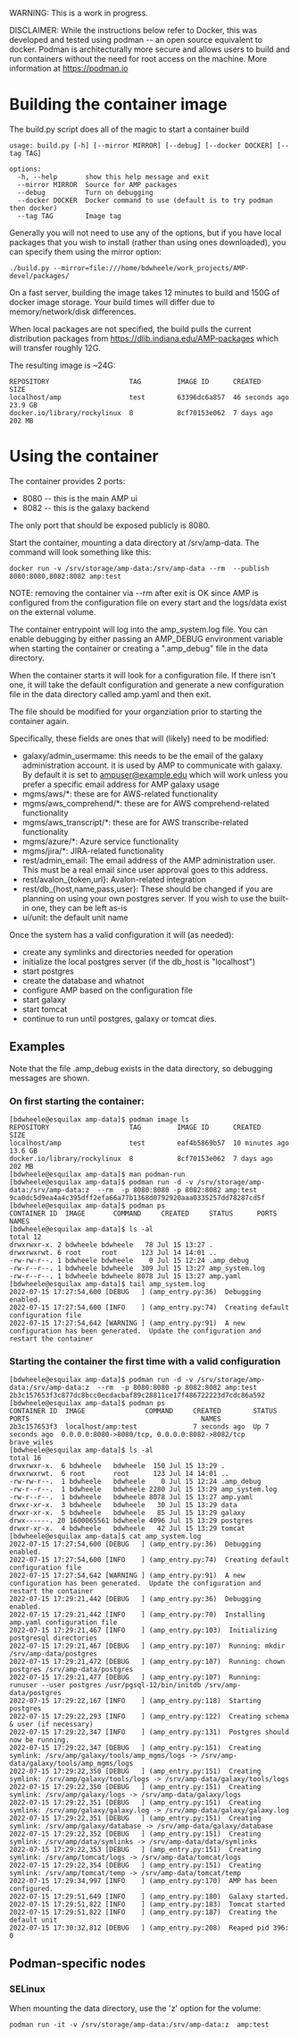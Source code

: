 WARNING:  This is a work in progress.

DISCLAIMER:  While the instructions below refer to Docker, this was developed
and tested using podman -- an open source equivalent to docker.  Podman is
architecturally more secure and allows users to build and run containers 
without the need for root access on the machine.  More information at
https://podman.io

# Building the container image

The build.py script does all of the magic to start a container build

```
usage: build.py [-h] [--mirror MIRROR] [--debug] [--docker DOCKER] [--tag TAG]

options:
  -h, --help       show this help message and exit
  --mirror MIRROR  Source for AMP packages
  --debug          Turn on debugging
  --docker DOCKER  Docker command to use (default is to try podman then docker)
  --tag TAG        Image tag
```

Generally you will not need to use any of the options, but if you have local packages
that you wish to install (rather than using ones downloaded), you can specify them 
using the mirror option:

```
./build.py --mirror=file:///home/bdwheele/work_projects/AMP-devel/packages/
```

On a fast server, building the image takes 12 minutes to build and 150G of docker image storage.
Your build times will differ due to memory/network/disk differences.

When local packages are not specified, the build pulls the current distribution packages from 
https://dlib.indiana.edu/AMP-packages which will transfer roughly 12G.

The resulting image is ~24G:

```
REPOSITORY                    TAG         IMAGE ID      CREATED         SIZE
localhost/amp                 test        63396dc6a857  46 seconds ago  23.9 GB
docker.io/library/rockylinux  8           8cf70153e062  7 days ago      202 MB
```


# Using the container
The container provides 2 ports:
* 8080 -- this is the main AMP ui
* 8082 -- this is the galaxy backend

The only port that should be exposed publicly is 8080.


Start the container, mounting a data directory at /srv/amp-data.  The
command will look something like this:

```
docker run -v /srv/storage/amp-data:/srv/amp-data --rm  --publish 8080:8080,8082:8082 amp:test
```

NOTE: removing the container via --rm after exit is OK since AMP is configured
from the configuration file on every start and the logs/data exist on the
external volume.

The container entrypoint will log into the amp_system.log file.  You can
enable debugging by either passing an AMP_DEBUG environment variable when
starting the container or creating a ".amp_debug" file in the data directory.

When the container starts it will look for a configuration file.  If there isn't
one, it will take the default configuration and generate a new configuration 
file in the data directory called amp.yaml and then exit.  

The file should be modified for your organziation prior to starting the container
again.

Specifically, these fields are ones that will (likely) need to be
modified:
* galaxy/admin_usermame:  this needs to be the email of the galaxy administration account.
  it is used by AMP to communicate with galaxy.  By default it is set to ampuser@example.edu
  which will work unless you prefer a specific email address for AMP galaxy usage
* mgms/aws/*:  these are for AWS-related functionality
* mgms/aws_comprehend/*:  these are for AWS comprehend-related functionality
* mgms/aws_transcript/*:  these are for AWS transcribe-related functionality
* mgms/azure/*:  Azure service functionality
* mgms/jira/*:  JIRA-related functionality
* rest/admin_email:  The email address of the AMP administration user. This must be a
  real email since user approval goes to this address.
* rest/avalon_{token,url}: Avalon-related integration
* rest/db_{host,name,pass,user}:  These should be changed if you are planning on 
  using your own postgres server.  If you wish to use the built-in one, they can
  be left as-is
* ui/unit:  the default unit name 

Once the system has a valid configuration it will (as needed):
* create any symlinks and directories needed for operation
* initialize the local postgres server (if the db_host is "localhost")
* start postgres 
* create the database and whatnot
* configure AMP based on the configuration file
* start galaxy
* start tomcat
* continue to run until postgres, galaxy or tomcat dies.


## Examples
Note that the file .amp_debug exists in the data directory, so debugging messages are shown.

### On first starting the container:

```
[bdwheele@esquilax amp-data]$ podman image ls
REPOSITORY                    TAG         IMAGE ID      CREATED         SIZE
localhost/amp                 test        eaf4b5869b57  10 minutes ago  13.6 GB
docker.io/library/rockylinux  8           8cf70153e062  7 days ago      202 MB
[bdwheele@esquilax amp-data]$ man podman-run
[bdwheele@esquilax amp-data]$ podman run -d -v /srv/storage/amp-data:/srv/amp-data:z  --rm  -p 8080:8080 -p 8082:8082 amp:test
9ca0dc5d9ea4a4c395dff2efa66a77b1368d0792920aaa0335257dd78287cd5f
[bdwheele@esquilax amp-data]$ podman ps
CONTAINER ID  IMAGE       COMMAND     CREATED     STATUS      PORTS       NAMES
[bdwheele@esquilax amp-data]$ ls -al
total 12
drwxrwxr-x. 2 bdwheele bdwheele   78 Jul 15 13:27 .
drwxrwxrwt. 6 root     root      123 Jul 14 14:01 ..
-rw-rw-r--. 1 bdwheele bdwheele    0 Jul 15 12:24 .amp_debug
-rw-r--r--. 1 bdwheele bdwheele  309 Jul 15 13:27 amp_system.log
-rw-r--r--. 1 bdwheele bdwheele 8078 Jul 15 13:27 amp.yaml
[bdwheele@esquilax amp-data]$ tail amp_system.log
2022-07-15 17:27:54,600 [DEBUG   ] (amp_entry.py:36)  Debugging enabled.
2022-07-15 17:27:54,600 [INFO    ] (amp_entry.py:74)  Creating default configuration file
2022-07-15 17:27:54,642 [WARNING ] (amp_entry.py:91)  A new configuration has been generated.  Update the configuration and restart the container
```

### Starting the container the first time with a valid configuration
```
[bdwheele@esquilax amp-data]$ podman run -d -v /srv/storage/amp-data:/srv/amp-data:z  --rm  -p 8080:8080 -p 8082:8082 amp:test
2b3c157653f3c877dc8bcc0ecdacbaf89c28811ce17f486722223d7cdc86a592
[bdwheele@esquilax amp-data]$ podman ps
CONTAINER ID  IMAGE               COMMAND     CREATED        STATUS            PORTS                                           NAMES
2b3c157653f3  localhost/amp:test              7 seconds ago  Up 7 seconds ago  0.0.0.0:8080->8080/tcp, 0.0.0.0:8082->8082/tcp  brave_wiles
[bdwheele@esquilax amp-data]$ ls -al
total 16
drwxrwxr-x.  6 bdwheele   bdwheele  150 Jul 15 13:29 .
drwxrwxrwt.  6 root       root      123 Jul 14 14:01 ..
-rw-rw-r--.  1 bdwheele   bdwheele    0 Jul 15 12:24 .amp_debug
-rw-r--r--.  1 bdwheele   bdwheele 2280 Jul 15 13:29 amp_system.log
-rw-r--r--.  1 bdwheele   bdwheele 8078 Jul 15 13:27 amp.yaml
drwxr-xr-x.  3 bdwheele   bdwheele   30 Jul 15 13:29 data
drwxr-xr-x.  5 bdwheele   bdwheele   85 Jul 15 13:29 galaxy
drwx------. 20 1600065561 bdwheele 4096 Jul 15 13:29 postgres
drwxr-xr-x.  4 bdwheele   bdwheele   42 Jul 15 13:29 tomcat
[bdwheele@esquilax amp-data]$ cat amp_system.log
2022-07-15 17:27:54,600 [DEBUG   ] (amp_entry.py:36)  Debugging enabled.
2022-07-15 17:27:54,600 [INFO    ] (amp_entry.py:74)  Creating default configuration file
2022-07-15 17:27:54,642 [WARNING ] (amp_entry.py:91)  A new configuration has been generated.  Update the configuration and restart the container
2022-07-15 17:29:21,442 [DEBUG   ] (amp_entry.py:36)  Debugging enabled.
2022-07-15 17:29:21,442 [INFO    ] (amp_entry.py:70)  Installing amp.yaml configuration file
2022-07-15 17:29:21,467 [INFO    ] (amp_entry.py:103)  Initializing postgresql directories
2022-07-15 17:29:21,467 [DEBUG   ] (amp_entry.py:107)  Running: mkdir /srv/amp-data/postgres
2022-07-15 17:29:21,472 [DEBUG   ] (amp_entry.py:107)  Running: chown postgres /srv/amp-data/postgres
2022-07-15 17:29:21,477 [DEBUG   ] (amp_entry.py:107)  Running: runuser --user postgres /usr/pgsql-12/bin/initdb /srv/amp-data/postgres
2022-07-15 17:29:22,167 [INFO    ] (amp_entry.py:118)  Starting postgres
2022-07-15 17:29:22,293 [INFO    ] (amp_entry.py:122)  Creating schema & user (if necessary)
2022-07-15 17:29:22,347 [INFO    ] (amp_entry.py:131)  Postgres should now be running.
2022-07-15 17:29:22,347 [DEBUG   ] (amp_entry.py:151)  Creating symlink: /srv/amp/galaxy/tools/amp_mgms/logs -> /srv/amp-data/galaxy/tools/amp_mgms/logs
2022-07-15 17:29:22,350 [DEBUG   ] (amp_entry.py:151)  Creating symlink: /srv/amp/galaxy/tools/logs -> /srv/amp-data/galaxy/tools/logs
2022-07-15 17:29:22,350 [DEBUG   ] (amp_entry.py:151)  Creating symlink: /srv/amp/galaxy/logs -> /srv/amp-data/galaxy/logs
2022-07-15 17:29:22,351 [DEBUG   ] (amp_entry.py:151)  Creating symlink: /srv/amp/galaxy/galaxy.log -> /srv/amp-data/galaxy/galaxy.log
2022-07-15 17:29:22,351 [DEBUG   ] (amp_entry.py:151)  Creating symlink: /srv/amp/galaxy/database -> /srv/amp-data/galaxy/database
2022-07-15 17:29:22,352 [DEBUG   ] (amp_entry.py:151)  Creating symlink: /srv/amp/data/symlinks -> /srv/amp-data/data/symlinks
2022-07-15 17:29:22,353 [DEBUG   ] (amp_entry.py:151)  Creating symlink: /srv/amp/tomcat/logs -> /srv/amp-data/tomcat/logs
2022-07-15 17:29:22,354 [DEBUG   ] (amp_entry.py:151)  Creating symlink: /srv/amp/tomcat/temp -> /srv/amp-data/tomcat/temp
2022-07-15 17:29:34,997 [INFO    ] (amp_entry.py:170)  AMP has been configured.
2022-07-15 17:29:51,649 [INFO    ] (amp_entry.py:180)  Galaxy started.
2022-07-15 17:29:51,822 [INFO    ] (amp_entry.py:183)  Tomcat started
2022-07-15 17:29:51,822 [INFO    ] (amp_entry.py:187)  Creating the default unit
2022-07-15 17:30:32,812 [DEBUG   ] (amp_entry.py:208)  Reaped pid 396: 0
```


## Podman-specific nodes

### SELinux

When mounting the data directory, use the 'z' option for the volume:

```
podman run -it -v /srv/storage/amp-data:/srv/amp-data:z  amp:test
```





